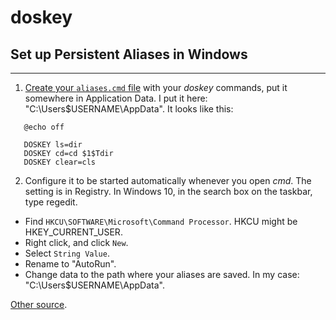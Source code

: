 # doskey
## Set up Persistent Aliases in Windows
----
1. [Create your `aliases.cmd` file](https://gist.github.com/vladikoff/38307908088d58af206b) with your *doskey* commands, put it somewhere in Application Data. I put it here: "C:\Users\$USERNAME\AppData". It looks like this:

```
   @echo off
   
   DOSKEY ls=dir
   DOSKEY cd=cd $1$Tdir
   DOSKEY clear=cls
```

2. Configure it to be started automatically whenever you open *cmd*. The setting is in Registry. In Windows 10, in the search box on the taskbar, type regedit.
* Find `HKCU\SOFTWARE\Microsoft\Command Processor`. HKCU might be HKEY_CURRENT_USER.
* Right click, and click `New`. 
* Select `String Value`.
* Rename to "AutoRun".
* Change data to the path where your aliases are saved. In my case: "C:\Users\$USERNAME\AppData".

[Other source](https://superuser.com/questions/302194/automatically-executing-commands-when-a-command-prompt-is-opened/302553#302553).
